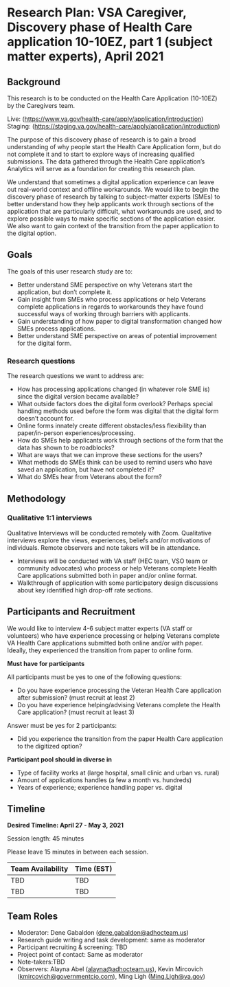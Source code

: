 # Research Plan: VSA Caregiver, Discovery phase of Health Care application 10-10EZ, part 1 (subject matter experts), April 2021

## Background

This research is to be conducted on the Health Care Application (10-10EZ) by the Caregivers team.

Live: (https://www.va.gov/health-care/apply/application/introduction)
Staging: (https://staging.va.gov/health-care/apply/application/introduction)

The purpose of this discovery phase of research is to gain a broad understanding of why people start the Health Care Application form, but do not complete it and to start to explore ways of increasing qualified submissions. The data gathered through the Health Care application’s Analytics will serve as a foundation for creating this research plan.

We understand that sometimes a digital application experience can leave out real-world context and offline workarounds. We would like to begin the discovery phase of research by talking to subject-matter experts (SMEs) to better understand how they help applicants work through sections of the application that are particularly difficult, what workarounds are used, and to explore possible ways to make specific sections of the application easier. We also want to gain context of the transition from the paper application to the digital option. 


## Goals

The goals of this user research study are to: 

- Better understand SME perspective on why Veterans start the application, but don’t complete it.
- Gain insight from SMEs who process applications or help Veterans complete applications in regards to workarounds they have found successful ways of working through barriers with applicants.
- Gain understanding of how paper to digital transformation changed how SMEs process applications.
- Better understand SME perspective on areas of potential improvement for the digital form.


### Research questions

The research questions we want to address are: 

- How has processing applications changed (in whatever role SME is) since the digital version became available?
- What outside factors does the digital form overlook? Perhaps special handling methods used before the form was digital that the digital form doesn’t account for.
- Online forms innately create different obstacles/less flexibility than paper/in-person experiences/processing.
- How do SMEs help applicants work through sections of the form that the data has shown to be roadblocks?
- What are ways that we can improve these sections for the users?
- What methods do SMEs think can be used to remind users who have saved an application, but have not completed it?
- What do SMEs hear from Veterans about the form?


## Methodology 

### Qualitative 1:1 interviews 
Qualitative Interviews will be conducted remotely with Zoom. Qualitative interviews explore the views, experiences, beliefs and/or motivations of individuals. Remote observers and note takers will be in attendance.
- Interviews will be conducted with VA staff (HEC team, VSO team or community advocates) who process or help Veterans complete Health Care applications submitted both in paper and/or online format.
- Walkthrough of application with some participatory design discussions about key identified high drop-off rate sections.



## Participants and Recruitment

We would like to interview 4-6 subject matter experts (VA staff or volunteers) who have experience processing or helping Veterans complete VA Health Care applications submitted both online and/or with paper. Ideally, they experienced the transition from paper to online form.

**Must have for participants**

All participants must be yes to one of the following questions:

- Do you have experience processing the Veteran Health Care application after submission? (must recruit at least 2)
- Do you have experience helping/advising Veterans complete the Health Care application? (must recruit at least 3)

Answer must be yes for 2 participants: 

- Did you experience the transition from the paper Health Care application to the digitized option?

**Participant pool should in diverse in**

- Type of facility works at (large hospital, small clinic and urban vs. rural)
- Amount of applications handles (a few a month vs. hundreds)
- Years of experience; experience handling paper vs. digital


## Timeline 

**Desired Timeline: April 27 - May 3, 2021**

Session length: 45 minutes 

Please leave 15 minutes in between each session.

Team Availability | Time (EST)
------------------|--------------
TBD | TBD
TBD | TBD


## Team Roles	

- Moderator: Dene Gabaldon (dene.gabaldon@adhocteam.us)
- Research guide writing and task development: same as moderator
- Participant recruiting & screening: TBD
- Project point of contact: Same as moderator
- Note-takers:TBD
- Observers: Alayna Abel (alayna@adhocteam.us), Kevin Mircovich (kmircovich@governmentcio.com), Ming Ligh (Ming.Ligh@va.gov) 
